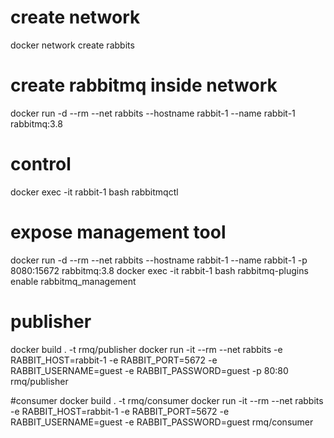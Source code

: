 # create network
docker network create rabbits

# create rabbitmq inside network
docker run -d --rm --net rabbits --hostname rabbit-1 --name rabbit-1 rabbitmq:3.8

# control 
docker exec -it rabbit-1 bash
rabbitmqctl

# expose management tool
docker run -d --rm --net rabbits --hostname rabbit-1 --name rabbit-1 -p 8080:15672 rabbitmq:3.8
docker exec -it rabbit-1 bash
rabbitmq-plugins enable rabbitmq_management

# publisher
docker build . -t rmq/publisher
docker run -it --rm --net rabbits -e RABBIT_HOST=rabbit-1 -e RABBIT_PORT=5672 -e RABBIT_USERNAME=guest -e RABBIT_PASSWORD=guest -p 80:80 rmq/publisher

#consumer 
docker build . -t rmq/consumer
docker run -it --rm --net rabbits -e RABBIT_HOST=rabbit-1 -e RABBIT_PORT=5672 -e RABBIT_USERNAME=guest -e RABBIT_PASSWORD=guest rmq/consumer